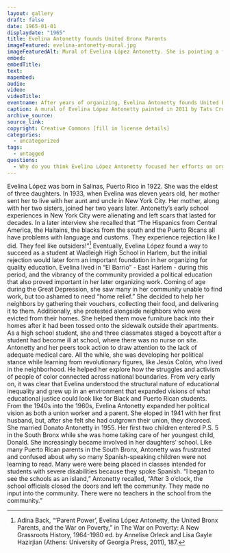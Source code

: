 ```yaml
---
layout: gallery
draft: false
date: 1965-01-01
displaydate: "1965"
title: Evelina Antonetty founds United Bronx Parents
imageFeatured: evelina-antonetty-mural.jpg
imageFeaturedAlt: Mural of Evelina López Antonetty. She is pointing a finger and talking. 
embed:
embedTitle:
text:
mapembed:
audio:
video:
videoTitle:
eventname: After years of organizing, Evelina Antonetty founds United Bronx Parents.
caption: A mural of Evelina López Antonetty painted in 2011 by Tats Cru
archive_source: 
source_link: 
copyright: Creative Commons [fill in license details]
categories:
  - uncategorized
tags:
  - untagged
questions:
  - Why do you think Evelina López Antonetty focused her efforts on organizing parents, rather than working as an activist individually?
---
```


Evelina López was born in Salinas, Puerto Rico in 1922. She was the eldest of three daughters. In 1933, when Evelina was eleven years old, her mother sent her to live with her aunt and uncle in New York City. Her mother, along with her two sisters, joined her two years later. Antonetty’s early school experiences in New York City were alienating and left scars that lasted for decades. In a later interview she recalled that “The Hispanics from Central America, the Haitains, the blacks from the south and the Puerto Ricans all have problems with language and customs. They experience rejection like I did. They feel like outsiders!”[^1] Eventually, Evelina López found a way to succeed as a student at Wadleigh High School in Harlem, but the initial rejection would later form an important foundation in her organizing for quality education. 
Evelina lived in “El Barrio” - East Harlem - during this period, and the vibrancy of the community provided a political education that also proved important in her later organizing work. Coming of age during the Great Depression, she saw many in her community unable to find work, but too ashamed to need “home relief.” She decided to help her neighbors by gathering their vouchers, collecting their food, and delivering it to them. Additionally, she protested alongside neighbors who were evicted from their homes. She helped them move furniture back into their homes after it had been tossed onto the sidewalk outside their apartments. As a high school student, she and three classmates staged a boycott after a student had become ill at school, where there was no nurse on site. Antonetty and her peers took action to draw attention to the lack of adequate medical care. All the while, she was developing her political stance while learning from revolutionary figures, like Jesús Colón, who lived in the neighborhood. He helped her explore how the struggles and activism of people of color connected across national boundaries. From very early on, it was clear that Evelina understood the structural nature of educational inequality and grew up in an environment that expanded visions of what educational justice could look like for Black and Puerto Rican students.
From the 1940s into the 1960s, Evelina Antonetty expanded her political vision as both a union worker and a parent. She eloped in 1941 with her first husband, but, after she felt she had outgrown their union, they divorced. She married Donato Antonetty in 1955. Her first two children entered P.S. 5 in the South Bronx while she was home taking care of her youngest child, Donald. She increasingly became involved in her daughters’ school. Like many Puerto Rican parents in the South Bronx, Antonetty was frustrated and confused about why so many Spanish-speaking children were not learning to read. Many were were being placed in classes intended for students with severe disabilities because they spoke Spanish. “I began to see the schools as an island,” Antonetty recalled, “After 3 o’clock, the school officials closed the doors and left the community. They made no input into the community. There were no teachers in the school from the community.”

[^1]: Adina Back, “‘Parent Power’, Evelina López Antonetty, the United Bronx Parents, and the War on Poverty,” in The War on Poverty: A New Grassroots History, 1964-1980 ed. by Annelise Orleck and Lisa Gayle Hazirjian (Athens: University of Georgia Press, 2011), 187.
